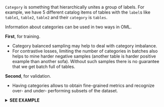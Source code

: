 `Category` is something that hierarchically unites a group of labels.
For example, we have 5 different catalog items of tables with the `label`s like `table1`, `table2`, `table2`
and their `category` is `tables`.

Information about categories can be used in two ways in OML.

**First**, for training.
* Category balanced sampling may help to deal with category imbalance.
* For contrastive losses, limiting the number of categories in batches also helps to mine harder negative
  samples (another table is harder positive example than another sofa).
  Without such samples there is no guarantee that we get batch full of tables.

**Second**, for validation.
* Having categories allows to obtain fine-grained metrics and recognize over- and under- performing subsets of the dataset.

<details>
<summary><b>SEE EXAMPLE</b></summary>

[comment]: categories-start
```python
from pprint import pprint

import numpy as np
from torch.optim import Adam
from torch.utils.data import DataLoader

from oml import datasets as d
from oml.inference import inference
from oml.losses import TripletLossWithMiner
from oml.metrics import calc_retrieval_metrics_rr
from oml.miners import AllTripletsMiner
from oml.models import ViTExtractor
from oml.registry import get_transforms_for_pretrained
from oml.retrieval import RetrievalResults
from oml.samplers import DistinctCategoryBalanceSampler, CategoryBalanceSampler
from oml.utils import get_mock_images_dataset

model = ViTExtractor.from_pretrained("vits16_dino").to("cpu").train()
transform, _ = get_transforms_for_pretrained("vits16_dino")

df_train, df_val = get_mock_images_dataset(df_name="df_with_category.csv", global_paths=True)
train = d.ImageLabeledDataset(df_train, transform=transform)
val = d.ImageQueryGalleryLabeledDataset(df_val, transform=transform)

optimizer = Adam(model.parameters(), lr=1e-4)
criterion = TripletLossWithMiner(0.1, AllTripletsMiner(), need_logs=True)

# >>>>> You can use one of category aware samplers
args = {"n_categories": 2, "n_labels": 2, "n_instances": 2, "label2category": train.get_label2category(), "labels": train.get_labels()}
sampler = DistinctCategoryBalanceSampler(epoch_size=5, **args)
# sampler = CategoryBalanceSampler(resample_labels=False, weight_categories=True, **args)  # a bit different sampling


def training():
    for batch in DataLoader(train, batch_sampler=sampler):
        embeddings = model(batch["input_tensors"])
        loss = criterion(embeddings, batch["labels"])
        loss.backward()
        optimizer.step()
        optimizer.zero_grad()
        pprint(criterion.last_logs)


def validation():
    embeddings = inference(model, val, batch_size=4, num_workers=0)
    rr = RetrievalResults.from_embeddings(embeddings, val, n_items=3)
    rr.visualize(query_ids=[2, 1], dataset=val, show=True)

    # >>>> When query categories are known we may get fine-grained metrics
    query_categories = np.array(val.extra_data["category"])[val.get_query_ids()]
    pprint(calc_retrieval_metrics_rr(rr, query_categories=query_categories, map_top_k=(3,), cmc_top_k=(1,)))


training()
validation()

```
[comment]: categories-end

</details>
<br>


